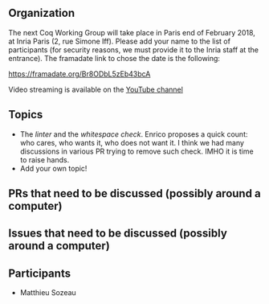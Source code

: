 Organization
------------

The next Coq Working Group will take place in Paris end of February 2018, at Inria Paris (2, rue Simone Iff). 
Please add your name to the list of participants (for security reasons, we must provide it to the Inria staff at the entrance). The framadate link to chose the date is the following:

   https://framadate.org/Br8ODbL5zEb43bcA

Video streaming is available on the [YouTube channel](https://www.youtube.com/channel/UCbJo6gYYr0OF18x01M4THdQ)

Topics
------

- The *linter* and the *whitespace check*.
  Enrico proposes a quick count: who cares, who wants it, who does not want it.
  I think we had many discussions in various PR trying to remove such check.
  IMHO it is time to raise hands.
- Add your own topic!

PRs that need to be discussed (possibly around a computer)
----------------------------------------------------------

Issues that need to be discussed (possibly around a computer)
-------------------------------------------------------------

Participants
------------
- Matthieu Sozeau